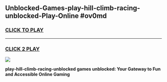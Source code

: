 
## Unblocked-Games-play-hill-climb-racing-unblocked-Play-Online #ov0md
<h3>
<a href="https://news.freeplayer.one?title=play-hill-climb-racing-unblocked&ref=3">CLICK TO PLAY</a></h3>
<hr>

<h3>
<a href="https://news.freeplayer.one?title=play-hill-climb-racing-unblocked&ref=3">CLICK 2 PLAY</a>
  
</h3>

<a href="https://news.freeplayer.one?title=play-hill-climb-racing-unblocked&ref=3"><img src="https://clearcache.store/games.png"></a>


**play-hill-climb-racing-unblocked games unblocked: Your Gateway to Fun and Accessible Online Gaming**

